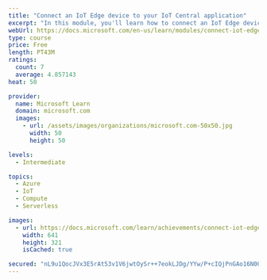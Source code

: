 ```yaml
---
title: "Connect an IoT Edge device to your IoT Central application"
excerpt: "In this module, you'll learn how to connect an IoT Edge device to your IoT Central application"
webUrl: https://docs.microsoft.com/en-us/learn/modules/connect-iot-edge-device-to-iot-central/
type: course
price: Free
length: PT43M
ratings:
  count: 7
  average: 4.857143
heat: 50

provider:
  name: Microsoft Learn
  domain: microsoft.com
  images:
    - url: /assets/images/organizations/microsoft.com-50x50.jpg
      width: 50
      height: 50

levels:
  - Intermediate

topics:
  - Azure
  - IoT
  - Compute
  - Serverless

images:
  - url: https://docs.microsoft.com/learn/achievements/connect-iot-edge-device-to-iot-central-social.png
    width: 641
    height: 321
    isCached: true

secured: "nL9u1QocJVx3E5rAt53v1V6jwtOySr++7eokLJDg/YYw/P+cIQjPnGAo16N0QmJutQMNudBDiAFgySjB6NMsiPeTxBACGodNU9TIaWIq7okBf/ojwq8CjhTA8cJrnNDoZt2lRgkE042Nam0CKaK97NFnwjlypwKlJf2WUlt278sZtAdL+rLltbukc8HpSwaAmbUOJkMqqg1BFjaNv7wfpxXmZlVoLwqqpv/96yRQE3Uk03hCD+xEnR2yzywgdkJitYNQW6Afoxm78fU1OD7dIhhtgjpIqk/xk0rSfLonE/mJ2hnDfZ31X3lopPwL9kr0m6CESpqgI4LSmEKSJ9eoMzvlQtkKXG8g2XVYNitr4uX0265DtxYw6qU+rpcdtK2HuxZNuEh8V0IFdteiu0rOJeuN16NtzsMYJ1sstm4+LV4=;yMTzzKOGYhYMMIMf+pyI+Q=="
---
```


